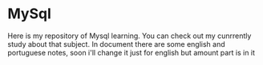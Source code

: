 # MySql
Here is my repository of Mysql learning. You can check out my cunrrently study about that subject. In document there are some english and portuguese notes, soon i'll change it just for english but amount part is in it 



